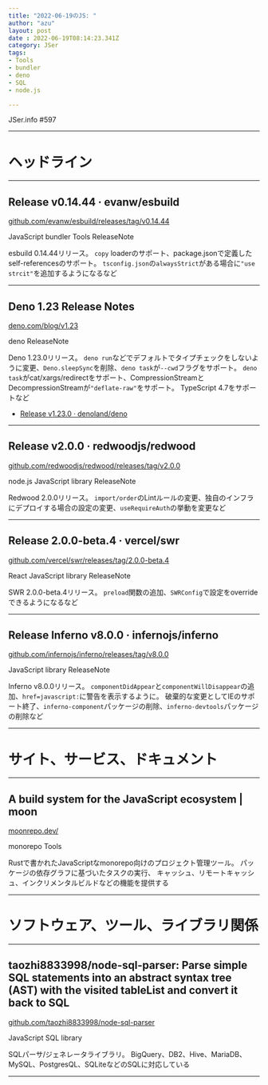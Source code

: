 ```yaml
---
title: "2022-06-19のJS: "
author: "azu"
layout: post
date : 2022-06-19T08:14:23.341Z
category: JSer
tags:
- Tools
- bundler
- deno
- SQL
- node.js

---
```


JSer.info #597

----

<h1 class="site-genre">ヘッドライン</h1>

----

## Release v0.14.44 · evanw/esbuild
[github.com/evanw/esbuild/releases/tag/v0.14.44](https://github.com/evanw/esbuild/releases/tag/v0.14.44 "Release v0.14.44 · evanw/esbuild")
<p class="jser-tags jser-tag-icon"><span class="jser-tag">JavaScript</span> <span class="jser-tag">bundler</span> <span class="jser-tag">Tools</span> <span class="jser-tag">ReleaseNote</span></p>

esbuild 0.14.44リリース。
`copy` loaderのサポート、package.jsonで定義したself-referencesのサポート。
`tsconfig.json`の`alwaysStrict`がある場合に`"use strcit"`を追加するようになるなど


----

## Deno 1.23 Release Notes
[deno.com/blog/v1.23](https://deno.com/blog/v1.23 "Deno 1.23 Release Notes")
<p class="jser-tags jser-tag-icon"><span class="jser-tag">deno</span> <span class="jser-tag">ReleaseNote</span></p>

Deno 1.23.0リリース。
`deno run`などでデフォルトでタイプチェックをしないように変更、`Deno.sleepSync`を削除、`deno task`が`--cwd`フラグをサポート。
`deno task`がcat/xargs/redirectをサポート、CompressionStreamとDecompressionStreamが`"deflate-raw"`をサポート。
TypeScript 4.7をサポートなど

- [Release v1.23.0 · denoland/deno](https://github.com/denoland/deno/releases/tag/v1.23.0 "Release v1.23.0 · denoland/deno")

----

## Release v2.0.0 · redwoodjs/redwood
[github.com/redwoodjs/redwood/releases/tag/v2.0.0](https://github.com/redwoodjs/redwood/releases/tag/v2.0.0 "Release v2.0.0 · redwoodjs/redwood")
<p class="jser-tags jser-tag-icon"><span class="jser-tag">node.js</span> <span class="jser-tag">JavaScript</span> <span class="jser-tag">library</span> <span class="jser-tag">ReleaseNote</span></p>

Redwood 2.0.0リリース。
`import/order`のLintルールの変更、独自のインフラにデプロイする場合の設定の変更、`useRequireAuth`の挙動を変更など


----

## Release 2.0.0-beta.4 · vercel/swr
[github.com/vercel/swr/releases/tag/2.0.0-beta.4](https://github.com/vercel/swr/releases/tag/2.0.0-beta.4 "Release 2.0.0-beta.4 · vercel/swr")
<p class="jser-tags jser-tag-icon"><span class="jser-tag">React</span> <span class="jser-tag">JavaScript</span> <span class="jser-tag">library</span> <span class="jser-tag">ReleaseNote</span></p>

SWR 2.0.0-beta.4リリース。
`preload`関数の追加、`SWRConfig`で設定をoverrideできるようになるなど


----

## Release Inferno v8.0.0 · infernojs/inferno
[github.com/infernojs/inferno/releases/tag/v8.0.0](https://github.com/infernojs/inferno/releases/tag/v8.0.0 "Release Inferno v8.0.0 · infernojs/inferno")
<p class="jser-tags jser-tag-icon"><span class="jser-tag">JavaScript</span> <span class="jser-tag">library</span> <span class="jser-tag">ReleaseNote</span></p>

Inferno v8.0.0リリース。
`componentDidAppear`と`componentWillDisappear`の追加、`href=javascript:`に警告を表示するように。
破棄的な変更としてIEのサポート終了、`inferno-component`パッケージの削除、`inferno-devtools`パッケージの削除など


----
<h1 class="site-genre">サイト、サービス、ドキュメント</h1>

----

## A build system for the JavaScript ecosystem | moon
[moonrepo.dev/](https://moonrepo.dev/ "A build system for the JavaScript ecosystem | moon")
<p class="jser-tags jser-tag-icon"><span class="jser-tag">monorepo</span> <span class="jser-tag">Tools</span></p>

Rustで書かれたJavaScriptなmonorepo向けのプロジェクト管理ツール。
パッケージの依存グラフに基づいたタスクの実行、
キャッシュ、リモートキャッシュ、インクリメンタルビルドなどの機能を提供する


----
<h1 class="site-genre">ソフトウェア、ツール、ライブラリ関係</h1>

----

## taozhi8833998/node-sql-parser: Parse simple SQL statements into an abstract syntax tree (AST) with the visited tableList and convert it back to SQL
[github.com/taozhi8833998/node-sql-parser](https://github.com/taozhi8833998/node-sql-parser "taozhi8833998/node-sql-parser: Parse simple SQL statements into an abstract syntax tree (AST) with the visited tableList and convert it back to SQL")
<p class="jser-tags jser-tag-icon"><span class="jser-tag">JavaScript</span> <span class="jser-tag">SQL</span> <span class="jser-tag">library</span></p>

SQLパーサ/ジェネレータライブラリ。
BigQuery、DB2、Hive、MariaDB、MySQL、PostgresQL、SQLiteなどのSQLに対応している


----
